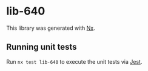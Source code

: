 # lib-640

This library was generated with [Nx](https://nx.dev).

## Running unit tests

Run `nx test lib-640` to execute the unit tests via [Jest](https://jestjs.io).
